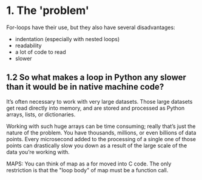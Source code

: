 # 1. The 'problem'
For-loops have their use, but they also have several disadvantages:

- indentation (especially with nested loops)
- readability
- a lot of code to read
- slower

## 1.2 So what makes a loop in Python any slower than it would be in native machine code?
It’s often necessary to work with very large datasets. Those large datasets get read directly into memory, and are stored and processed as Python arrays, lists, or dictionaries.

Working with such huge arrays can be time consuming; really that’s just the nature of the problem. You have thousands, millions, or even billions of data points. Every microsecond added to the processing of a single one of those points can drastically slow you down as a result of the large scale of the data you’re working with.



MAPS:
You can think of map as a for moved into C code. The only restriction is that the "loop body" of map must be a function call. 
